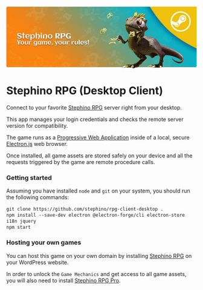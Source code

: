 <p align="center">
    <a href="https://wordpress.org/plugins/stephino-rpg">
        <img src="https://github.com/Stephino/RPG-Client-Desktop/raw/main/src/ui/img/stephino-rpg-banner.jpg"/>
    </a>
</p>

# Stephino RPG (Desktop Client)

Connect to your favorite [Stephino RPG](https://github.com/Stephino/RPG) server right from your desktop.

This app manages your login credentials and checks the remote server version for compatibility.

The game runs as a [Progressive Web Application](https://web.dev/progressive-web-apps) inside of a local, secure [Electron.js](https://www.electronjs.org/) web browser.

Once installed, all game assets are stored safely on your device and all the requests triggered by the game are remote procedure calls.

### Getting started

Assuming you have installed `node` and `git` on your system, you should run the following commands:

```
git clone https://github.com/stephino/rpg-client-desktop .
npm install --save-dev electron @electron-forge/cli electron-store i18n jquery
npm start
```

### Hosting your own games

You can host this game on your own domain by installing [Stephino RPG](https://wordpress.org/plugins/stephino-rpg) on your WordPress website.

In order to unlock the `Game Mechanics` and get access to all game assets, you will also need to install [Stephino RPG Pro](https://gum.co/stephino-rpg).
